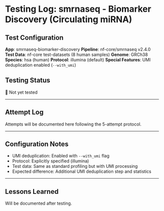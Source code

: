 # Testing Log: smrnaseq - Biomarker Discovery (Circulating miRNA)

## Test Configuration

**App**: smrnaseq-biomarker-discovery
**Pipeline**: nf-core/smrnaseq v2.4.0
**Test Data**: nf-core test-datasets (8 human samples)
**Genome**: GRCh38
**Species**: hsa (human)
**Protocol**: illumina (default)
**Special Features**: UMI deduplication enabled (`--with_umi`)

## Testing Status

🔲 Not yet tested

---

## Attempt Log

Attempts will be documented here following the 5-attempt protocol.

---

## Configuration Notes

- UMI deduplication: Enabled with `--with_umi` flag
- Protocol: Explicitly specified (illumina)
- Test data: Same as standard profiling but with UMI processing
- Expected difference: Additional UMI deduplication step and statistics

---

## Lessons Learned

Will be documented after testing.
